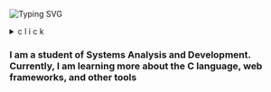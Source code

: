 ![Typing SVG](https://readme-typing-svg.demolab.com?font=Fira+Code&pause=1000&color=EDEDED&random=false&width=435&lines=Hello,+my+name+is+Guilherme!)

<details><summary>c l i c k</summary>
 
```rust
public class Main {
    public static void main(String[] args) {
        System.out.println("Seja Bem-vindo!");
    }
}

```
</details>

<sub><samp><h3>I am a student of Systems Analysis and Development. Currently, I am learning more about the C language, web frameworks, and other tools</h3></samp></sub>
